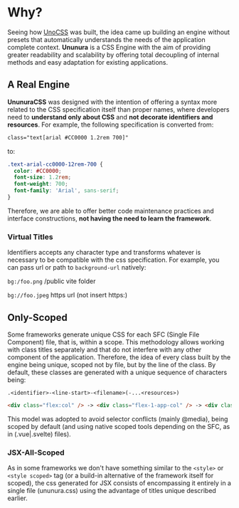 # Why?

Seeing how [UnoCSS](https://github.com/unocss/unocss) was built, the idea came up ​​building an engine without presets that automatically understands the needs of the application complete context. **Ununura** is a CSS Engine with the aim of providing greater readability and scalability by offering total decoupling of internal methods and easy adaptation for existing applications.

## A Real Engine

**UnunuraCSS** was designed with the intention of offering a syntax more related to the CSS specification itself than proper names, where developers need to **understand only about CSS** and **not decorate identifiers and resources**. For example, the following specification is converted from:

```html
class="text[arial #CC0000 1.2rem 700]"
```

to: 

```css
.text-arial-cc0000-12rem-700 {
  color: #CC0000;
  font-size: 1.2rem;
  font-weight: 700;
  font-family: 'Arial', sans-serif;
}
```

Therefore, we are able to offer better code maintenance practices and interface constructions, **not having the need to learn the framework**.

### Virtual Titles

Identifiers accepts any character type and transforms whatever is necessary to be compatible with the css specification. For example, you can pass url or path to `background-url` natively:

`bg:/foo.png` /public vite folder

`bg://foo.jpeg` https url (not insert https:)

## Only-Scoped

Some frameworks generate unique CSS for each SFC (Single File Component) file, that is, within a scope. This methodology allows working with class titles separately and that do not interfere with any other component of the application. Therefore, the idea of ​​every class built by the engine being unique, scoped not by file, but by the line of the class. By default, these classes are generated with a unique sequence of characters being: 

`.<identifier>-<line-start>-<filename>(-...<resources>)`

```html
<div class="flex:col" /> -> <div class="flex-1-app-col" /> -> <div class="flex-a1clppap" />
```

This model was adopted to avoid selector conflicts (mainly @media), being scoped by default (and using native scoped tools depending on the SFC, as in (.vue|.svelte) files).

### JSX-All-Scoped

As in some frameworks we don't have something similar to the `<style>` or `<style scoped>` tag (or a build-in alternative of the framework itself for scoped), the css generated for JSX consists of encompassing it entirely in a single file (ununura.css) using the advantage of titles unique described earlier.